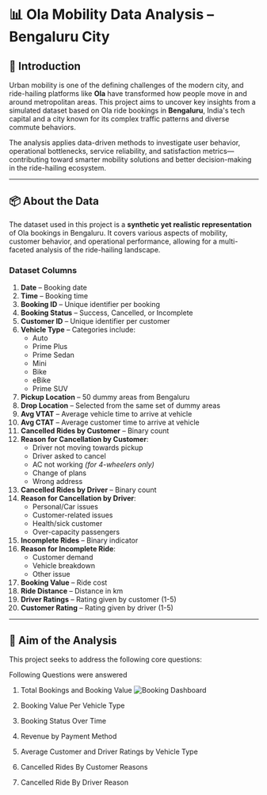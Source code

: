 # 📊 Ola Mobility Data Analysis – Bengaluru City

## 📝 Introduction

Urban mobility is one of the defining challenges of the modern city, and ride-hailing platforms like **Ola** have transformed how people move in and around metropolitan areas. This project aims to uncover key insights from a simulated dataset based on Ola ride bookings in **Bengaluru**, India's tech capital and a city known for its complex traffic patterns and diverse commute behaviors.

The analysis applies data-driven methods to investigate user behavior, operational bottlenecks, service reliability, and satisfaction metrics—contributing toward smarter mobility solutions and better decision-making in the ride-hailing ecosystem.

---

## 📦 About the Data

The dataset used in this project is a **synthetic yet realistic representation** of Ola bookings in Bengaluru. It covers various aspects of mobility, customer behavior, and operational performance, allowing for a multi-faceted analysis of the ride-hailing landscape.

### Dataset Columns

1. **Date** – Booking date  
2. **Time** – Booking time  
3. **Booking ID** – Unique identifier per booking  
4. **Booking Status** – Success, Cancelled, or Incomplete  
5. **Customer ID** – Unique identifier per customer  
6. **Vehicle Type** – Categories include:  
   - Auto  
   - Prime Plus  
   - Prime Sedan  
   - Mini  
   - Bike  
   - eBike  
   - Prime SUV  
7. **Pickup Location** – 50 dummy areas from Bengaluru  
8. **Drop Location** – Selected from the same set of dummy areas  
9. **Avg VTAT** – Average vehicle time to arrive at vehicle  
10. **Avg CTAT** – Average customer time to arrive at vehicle  
11. **Cancelled Rides by Customer** – Binary count  
12. **Reason for Cancellation by Customer**:  
    - Driver not moving towards pickup  
    - Driver asked to cancel  
    - AC not working *(for 4-wheelers only)*  
    - Change of plans  
    - Wrong address  
13. **Cancelled Rides by Driver** – Binary count  
14. **Reason for Cancellation by Driver**:  
    - Personal/Car issues  
    - Customer-related issues  
    - Health/sick customer  
    - Over-capacity passengers  
15. **Incomplete Rides** – Binary indicator  
16. **Reason for Incomplete Ride**:  
    - Customer demand  
    - Vehicle breakdown  
    - Other issue  
17. **Booking Value** – Ride cost  
18. **Ride Distance** – Distance in km  
19. **Driver Ratings** – Rating given by customer (1-5)  
20. **Customer Rating** – Rating given by driver (1-5)

---

## 🎯 Aim of the Analysis

This project seeks to address the following core questions:


Following Questions were answered

1. Total Bookings and Booking Value ![Booking Dashboard](images/dashboard.png)

2. Booking Value Per Vehicle Type
3. Booking Status Over Time
4. Revenue by Payment Method
5. Average Customer and Driver Ratings by Vehicle Type
6. Cancelled Rides By Customer Reasons
7. Cancelled Ride By Driver Reason
